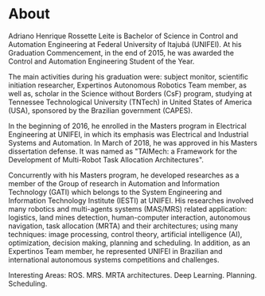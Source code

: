 # About

Adriano Henrique Rossette Leite is Bachelor of Science in Control and Automation Engineering at Federal University of Itajubá (UNIFEI). At his Graduation Commencement, in the end of 2015, he was awarded the Control and Automation Engineering Student of the Year.

The main activities during his graduation were: subject monitor, scientific initiation researcher, Expertinos Autonomous Robotics Team member, as well as, scholar in the Science without Borders (CsF) program, studying at Tennessee Technological University (TNTech) in United States of America (USA), sponsored by the Brazilian government (CAPES).

In the beginning of 2016, he enrolled in the Masters program in Electrical Engineering at UNIFEI, in which its emphasis was Electrical and Industrial Systems and Automation. In March of 2018, he was approved in his Masters dissertation defense. It was named as "TAlMech: a Framework for the Development of Multi-Robot Task Allocation Architectures".

Concurrently with his Masters program, he developed researches as a member of the Group of research in Automation and Information Technology (GATI) which belongs to the System Engineering and Information Technology Institute (IESTI) at UNIFEI. His researches involved many robotics and multi-agents systems (MAS/MRS) related application: logistics, land mines detection, human-computer interaction, autonomous navigation, task allocation (MRTA) and their architectures; using many techniques: image processing, control theory, artificial intelligence (AI), optimization, decision making, planning and scheduling. In addition, as an Expertinos Team member, he represented UNIFEI in Brazilian and international autonomous systems competitions and challenges.

Interesting Areas: ROS. MRS. MRTA architectures. Deep Learning. Planning. Scheduling.